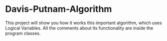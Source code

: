 # Davis-Putnam-Algorithm
This project will show you how it works this important algorithm, which uses Logical Variables. All the comments about its
functionality are inside the program classes.
